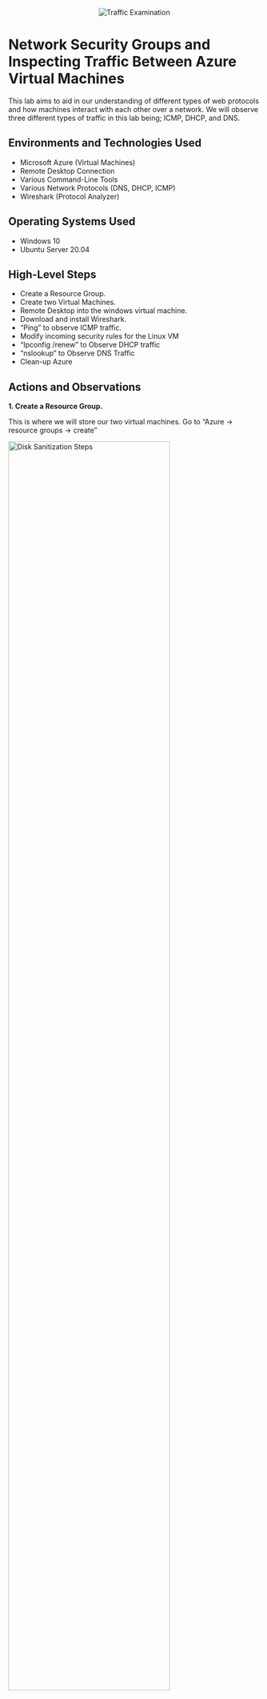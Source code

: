 <p align="center">
<img src="https://i.imgur.com/Ua7udoS.png" alt="Traffic Examination"/>
</p>

<h1>Network Security Groups and Inspecting Traffic Between Azure Virtual Machines</h1>
This lab aims to aid in our understanding of different types of web protocols and how machines interact with each other over a network. We will observe three different types of traffic in this lab being; ICMP, DHCP, and DNS. <br />

<h2>Environments and Technologies Used</h2>

- Microsoft Azure (Virtual Machines)
- Remote Desktop Connection
- Various Command-Line Tools
- Various Network Protocols (DNS, DHCP, ICMP)
- Wireshark (Protocol Analyzer)

<h2>Operating Systems Used </h2>

- Windows 10
- Ubuntu Server 20.04

<h2>High-Level Steps</h2>

- Create a Resource Group. 
- Create two Virtual Machines. 
- Remote Desktop into the windows virtual machine. 
- Download and install Wireshark. 
- “Ping” to observe ICMP traffic.
- Modify incoming security rules for the Linux VM
- “Ipconfig /renew” to Observe DHCP traffic
- “nslookup” to Observe DNS Traffic
- Clean-up Azure

<h2>Actions and Observations</h2>

<b>1. Create a Resource Group.</b>
  
<p>
This is where we will store our two virtual machines. Go to “Azure -> resource groups -> create”
</p>

<p>
<img src="https://i.imgur.com/C7TmwAn.png" height="80%" width="80%" alt="Disk Sanitization Steps"/>
</p>
  
<br />

<b>2.	Create two Virtual Machines.</b>
  
<p>
One should be a windows 10 Virtual Machine, the other should be a Linux virtual machine. When creating these VMs, place them both inside the resource group that we just created. 

The first VM will be called “Windows-VM” and will run “Windows 10 Pro.” Username will be “Labuser” and the password will be “Password1234”
</p>

<p>
<img src="https://i.imgur.com/uv3viED.png" height="80%" width="80%" alt="Disk Sanitization Steps"/>
</p>
  
<br />

<p>
The second VM will be called “Linux-VM” and will run “Ubuntu Server 20.04 LTS.” Username will be “Labuser” and the password will be “Password1234” The reason we can use the same username and password on both virtual machines is because they are two separate machines, thus having their own unique IP Address when we connect to them.
</p>

<p>
<img src="https://i.imgur.com/FyKrVLk.png" height="80%" width="80%" alt="Disk Sanitization Steps"/>
</p>

<br />

<p>
Note: when we created our first virtual machine, being “Windows-VM” a virtual network was automatically created called “Windows-VM-Net”. With this in mind, when we create the second virtual machine we must go to the networking page and check that the virtual network that was created is selected. 
</p>

<p>
<img src="https://i.imgur.com/vbNeczg.png" height="80%" width="80%" alt="Disk Sanitization Steps"/>
</p>
  
<br />

<p>
<b>3.	Remote Desktop into the windows virtual machine.</b>
  
Within Azure, navigate to your windows virtual machine and copy Its public IP address. Open Remote Desktop Connection on your PC and paste the IP address of the windows VM. Log in to the VM using the username and password that we created when initially creating the VM.
</p>

<p>
<img src="https://i.imgur.com/E4C7FDQ.png" height="80%" width="80%" alt="Disk Sanitization Steps"/>
</p>
  
<br />

<p>
<b>4.	Download and install Wireshark. </b>
  
Once you are inside your Windows VM, open a web browser and download the Windows 10 64bit Wireshark installer. Install the software from the file in your downloads folder. Once Wireshark is installed, open the program. Once inside Wireshark, select “Ethernet” and then press the blue shark fin button in the top left of Wireshark. 
</p>

<p>
<img src="https://i.imgur.com/S4f1Um7.png" height="80%" width="80%" alt="Disk Sanitization Steps"/>
</p>
  
<br />

<p>
  <b>We will use Wireshark to observe ICMP, DHCP, and DNS traffic.</b>

We will now filter for ICMP traffic only. To do this, go to the search bar at the top of Wireshark and search for “ICMP” then press enter. This will make it so that Wireshark only shows us ICMP traffic that is happening over the network, as opposed to all traffic.
</p>

<p>
<img src="https://i.imgur.com/LDrCUDX.png" height="80%" width="80%" alt="Disk Sanitization Steps"/>
</p>
  
<br />

<p>
It is important to remember that ICMP stands for “Internet Control Messaging Protocol” which is the protocol that ping uses. When we begin pinging another machine, we will see the ICMP traffic in Wireshark.
</p>
  
<br />

<p>
<b>5.	“Ping” to observe ICMP traffic.</b>
  
Obtain the private IP address of the linux virtual machine within azure. For this example, the private IP address of the linux virtual machine is “10.0.0.5”.
</p>

<p>
<img src="https://i.imgur.com/VM2nyzQ.png" height="80%" width="80%" alt="Disk Sanitization Steps"/>
</p>

<br />

<p>
Within the Windows VM, open command prompt and ping the linux VM with the command “ping 10.0.0.5” you should automatically get a reply. If we look at Wireshark, we can see the traffic that we just generated. We see the source IP (Windows VM) the destination IP (Linux VM) the protocol (ICMP) and information (request and reply).

Note. The IP address of your virtual machine may be different to the IP address I have used in this example. 

</p>

<p>
<img src="https://i.imgur.com/1k7UcrF.png" height="80%" width="80%" alt="Disk Sanitization Steps"/>
</p>

<br />

<p>
<b>6.	Modify incoming security rules for the Linux VM</b>
  
Go back to Azure and search for network security groups via the search bar. Open the network security group for the linux virtual machine. Select inbound rules and create a new rule. This rule should be to deny inbound ICMP traffic. Select ICMP, Select Deny, Set the priority to 200, and press Add.
</p>

<p>
<img src="https://i.imgur.com/W7jdODf.png" height="80%" width="80%" alt="Disk Sanitization Steps"/>
</p>

<br />

<p>
Wait several minutes for the rule to update and return to the Windows VM. Ping the Linux VM again using “ping 10.0.0.5” we should see that the ping request to the linux machine will time out. Remembering back to before, this is because “ping” uses ICMP, (Internet control messaging protocol) so by modifying the inbound rules on the network security group of the linux virtual machine and denying inbound ICMP traffic we have effectively denied the ability for other machines to ping the linux machine.
</p>

<p>
<img src="https://i.imgur.com/FTlFLI6.png" height="80%" width="80%" alt="Disk Sanitization Steps"/>
</p>

<br />

<p>
We can revert these changes by returning to Azure and either deleting the rule we just created, or modifying it to allow incoming ICMP traffic.
</p>

<br />

<p>
<b>7.	“Ipconfig /renew” to Observe DHCP traffic</b>
  
Return to the Windows VM and open Wireshark. Search for DHCP in the search bar and press enter. 

It is important to remember DHCP stands for “Dynamic Host Configuration Protocol” which is the protocol responsible for issuing IP Addresses to computers. When a computer needs an IP address, it will send a request to the DHCP server, and the DHCP server will respond by issuing an IP address. 

We can observe this by typing the command “ipconfig /renew”
</p>

<p>
<img src="https://i.imgur.com/68XHciA.png" height="80%" width="80%" alt="Disk Sanitization Steps"/>
</p>

<br />

<p>
<b>8.	“nslookup” to Observe DNS Traffic</b>
  
Return to the Windows VM and open Wireshark. Search for DNS in the search bar and press enter.
It is important to remember DNS stands for “Domain Name System” which is the protocol responsible for matching IP addresses to websites.

DNS protocol takes a name such as “www.google.com” and will find the relevant IP address for that website by talking to a range of different servers. 

We can observe this by typing the command “nslookup” and a website name such as google, YouTube, or Disney. The full command should look like “nslookup www.google.com”
</p>

<p>
<img src="https://i.imgur.com/vv5xoRM.png" height="80%" width="80%" alt="Disk Sanitization Steps"/>
</p>

<br />

<p>
<b>9.	Clean-up Azure</b>
  
Once you have finished experimenting with different types of web traffic you should return to Azure and delete all the resources we created. Leaving them running will continue to cost money as they will run in the background without you even realising. 

In this lab, we have worked to understand diverse web protocols and scrutinize their traffic using Wireshark. Furthermore, we have acquired knowledge about how distinct security regulations on network security groups can impact web traffic by granting or denying certain forms of traffic.
</p>
